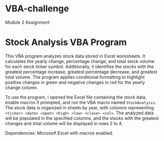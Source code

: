 # VBA-challenge
Module 2 Assignment

# Stock Analysis VBA Program

This VBA program analyzes stock data stored in Excel worksheets. It calculates the yearly change, percentage change, and total stock volume for each stock ticker symbol. Additionally, it identifies the stocks with the greatest percentage increase, greatest percentage decrease, and greatest total volume. The program applies conditional formatting to highlight positive changes in green and negative changes in red for the yearly change column.

To use the program, I opened the Excel file containing the stock data, enable macros if prompted, and run the VBA macro named `StockAnalysis`. The stock data is organized in sheets by year, with columns representing `<ticker> <date> <open> <high> <low> <close> <vol>`. The analyzed data will be populated in the specified columns, and the stocks with the greatest changes and total volume will be displayed in rows 2 to 4.

Dependencies: Microsoft Excel with macros enabled.
